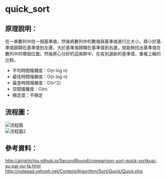 # quick_sort   
## 原理說明：   
在一串數列中找一個基準值，然後將數列中的數值與基準值進行比大小，將小於基準值歸類在基準值到左邊，大於基準值歸類在基準值到右邊，就能夠找出基準值在數列中的哪個位置。然後將心分好的這兩群中，在各別選新的基準值，重複上輪的比較。   
* 平均時間複雜度：O(n log n)   
* 最佳時間複雜度：O(n log n)   
* 最差時間複雜度：O(n^2) 
* 空間複雜度：O(n)   
* 穩定度：不穩定      
## 流程圖：   
![流程圖](https://github.com/yenchungLin/study/tree/master/資料結構與演算法/picture/quick_sort.png)      
![流程圖2](https://github.com/yenchungLin/study/tree/master/資料結構與演算法/picture/quick_sort2.png)    
## 參考資料：   
http://alrightchiu.github.io/SecondRound/comparison-sort-quick-sortkuai-su-pai-xu-fa.html   
http://notepad.yehyeh.net/Content/Algorithm/Sort/Quick/Quick.php
